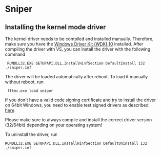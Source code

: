 # Sniper

## Installing the kernel mode driver

The kernel driver needs to be compiled and installed manually. Therefore,
make sure you have the [Windows Driver Kit (WDK) 10](https://msdn.microsoft.com/en-us/library/windows/hardware/ff557573(v=vs.85).aspx) installed.
After compiling the driver with VS, you can install the driver with the following command

     RUNDLL32.EXE SETUPAPI.DLL,InstallHinfSection DefaultInstall 132 ./sniper.inf
	
The driver will be loaded automatically after reboot. To load it manually without reboot, run

     fltmc.exe load sniper
	 
If you don't have a valid code signing certificate and try to install the driver on 64bit Windows,
you need to enable test signed drivers as described [here](https://msdn.microsoft.com/en-us/library/windows/hardware/ff553484(v=vs.85).aspx).

Please make sure to always compile and install the correct driver version (32/64bit) depending on your operating system!

To uninstall the driver, run

    RUNDLL32.EXE SETUPAPI.DLL,InstallHinfSection DefaultUninstall 132 ./sniper.inf
